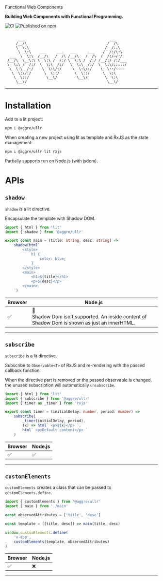 Functional Web Components

**Building Web Components with Functional Programming.**

![CI](https://github.com/aggre/ullr/workflows/CI/badge.svg)
[![Published on npm](https://img.shields.io/npm/v/@aggre/ullr.svg)](https://www.npmjs.com/package/@aggre/ullr)

```

      ___                                       ___
     /__/\                                     /  /\
     \  \:\                                   /  /::\
      \  \:\    ___     ___   ___     ___    /  /:/\:\
  ___  \  \:\  /__/\   /  /\ /__/\   /  /\  /  /:/~/:/
 /__/\  \__\:\ \  \:\ /  /:/ \  \:\ /  /:/ /__/:/ /:/___
 \  \:\ /  /:/  \  \:\  /:/   \  \:\  /:/  \  \:\/:::::/
  \  \:\  /:/    \  \:\/:/     \  \:\/:/    \  \::/~~~~
   \  \:\/:/      \  \::/       \  \::/      \  \:\
    \  \::/        \__\/         \__\/        \  \:\
     \__\/                                     \__\/

```

---

# Installation

Add to a lit project:

```bash
npm i @aggre/ullr
```

When creating a new project using lit as template and RxJS as the state management:

```bash
npm i @aggre/ullr lit rxjs
```

Partially supports run on Node.js (with jsdom).

# APIs

## `shadow`

`shadow` is a lit directive.

Encapsulate the template with Shadow DOM.

```ts
import { html } from 'lit'
import { shadow } from '@aggre/ullr'

export const main = (title: string, desc: string) =>
	shadow(html`
		<style>
			h1 {
				color: blue;
			}
		</style>
		<main>
			<h1>${title}</h1>
			<p>${desc}</p>
		</main>
	`)
```

| Browser | Node.js                                                                                             |
| ------- | --------------------------------------------------------------------------------------------------- |
| ✅      | 🚸 <br/> Shadow Dom isn't supported. An inside content of Shadow Dom is shown as just an innerHTML. |

---

## `subscribe`

`subscribe` is a lit directive.

Subscribe to `Observable<T>` of RxJS and re-rendering with the passed callback function.

When the directive part is removed or the passed observable is changed, the unused subscription will automatically `unsubscribe`.

```ts
import { html } from 'lit'
import { subscribe } from '@aggre/ullr'
import { timer as _timer } from 'rxjs'

export const timer = (initialDelay: number, period: number) =>
	subscribe(
		_timer(initialDelay, period),
		(x) => html` <p>${x}</p> `,
		html` <p>Default content</p> `
	)
```

| Browser | Node.js |
| ------- | ------- |
| ✅      | ✅      |

---

## `customElements`

`customElements` creates a class that can be passed to `customElements.define`.

```ts
import { customElements } from '@aggre/ullr'
import { main } from './main'

const observedAttributes = ['title', 'desc']

const template = ([title, desc]) => main(title, desc)

window.customElements.define(
	'x-app',
	customElements(template, observedAttributes)
)
```

| Browser | Node.js |
| ------- | ------- |
| ✅      | ❌      |

---
